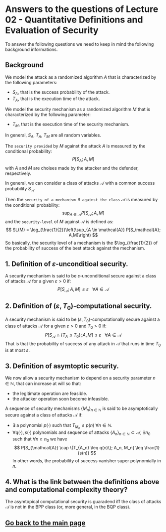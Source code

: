 # Answers to the questions of Lecture 02 - Quantitative Definitions and Evaluation of Security

To answer the following questions we need to keep in mind the following background informations.

## Background
We model the attack as a randomized algorithm $A$ that is characterized by the following parameters:
- $S_A$, that is the success probability of the attack.
- $T_A$, that is the execution time of the attack.

We model the security mechanism as a randomized algorithm $M$ that is characterized by the following parameter:
- $T_M$, that is the execution time of the security mechanism.

In general, $S_A,\ T_A,\ T_M$ are all random variables.

The `security provided` by $M$ against the attack $A$ is measured by the conditional probability:
$$
P[S_A; A,M]
$$
with $A$ and $M$ are choises made by the attacker and the defender, respectively.

In general, we can consider a class of attacks $\mathcal{A}$ with a common success probability $S_{\mathcal{A}}$

Then the `security of a mechanism M against the class` $\mathcal{A}$ is measured by the conditional probability:
$$
\sup_{A \in \mathcal{A}} P[S_\mathcal{A}; A,M]
$$
and the `security-level` of $M$ against $\mathcal{A}$ is defined as:
$$
SL(M) = \log_{\frac{1}{2}}\left(\sup_{A \in \mathcal{A}} P[S_\mathcal{A}; A,M]\right)
$$
So basically, the security level of a mechanism is the $\log_{\frac{1}{2}} of the probability of success of the best attack against the mechanism.

## 1. Definition of $\varepsilon$-unconditioal security.
A security mechanism is said to be $\varepsilon$-unconditional secure against a class of attacks $\mathcal{A}$ for a given $\varepsilon>0$ if:
$$
P[S_\mathcal{A}; A,M] \leq \varepsilon \ \ \ \forall A \in \mathcal{A}
$$

## 2. Definition of $(\varepsilon, T_0)$-computational security.
A security mechanism is said to be $(\varepsilon, T_0)$-computationally secure against a class of attacks $\mathcal{A}$ for a given $\varepsilon>0$ and $T_0>0$ if:
$$
P[S_\mathcal{A}\cap \{T_A \leq T_0\}; A,M] \leq \varepsilon \ \ \ \forall A \in \mathcal{A}
$$
That is that the probability of success of any attack in $\mathcal{A}$ that runs in time $T_0$ is at most $\varepsilon$.

## 3. Definition of asymtoptic security.
We now allow a security mechanism to depend on a security parameter $n\in\mathbb{N}$, that can increase at will so that:
- the legitimate operation are feasible.
- the attacker operation soon become infeasible.

A sequence of security mechanisms $\{M_n\}_{n\in\mathbb{N}}$ is said to be asymptotically secure against a class of attacks $\mathcal{A}$ if:

- $\exists$ a polynomial $p(\cdot)$ such that $T_{M_n} \leq p(n)\ \forall n\in\mathbb{N}$.
- $\forall q(\cdot), s(\cdot)$ polynomials and sequence of attacks $\{A_n\}_{n\in\mathbb{N}}\subset \mathcal{A},\ \exists n_0$ such that $\forall n\geq n_0$ we have 
$$
P[S_{\mathcal{A}} \cap \{T_{A_n} \leq q(n)\}; A_n, M_n] \leq \frac{1}{s(n)}
$$
In other words, the probability of success vanisher super polynomially in $n$.

## 4. What is the link between the definitions above and computational complexity theory?
The asymtopical computational security is guaradend iff the class of attacks $\mathcal{A}$ is not in the BPP class (or, more general, in the BQP class).

## [Go back to the main page](../Possible_Questions.md)